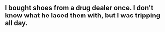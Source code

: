 ## I bought shoes from a drug dealer once. I don't know what he laced them with, but I was tripping all day.
